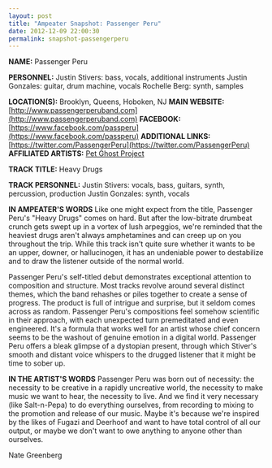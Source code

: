 ```yaml
---
layout: post
title: "Ampeater Snapshot: Passenger Peru"
date: 2012-12-09 22:00:30
permalink: snapshot-passengerperu
---
```

**NAME:** Passenger Peru

**PERSONNEL:** Justin Stivers: bass, vocals, additional instruments Justin Gonzales: guitar, drum machine, vocals Rochelle Berg: synth, samples

**LOCATION(S):** Brooklyn, Queens, Hoboken, NJ **MAIN WEBSITE:** [http://www.passengerperuband.com](http://www.passengerperuband.com) **FACEBOOK:** [https://www.facebook.com/passperu](https://www.facebook.com/passperu) **ADDITIONAL LINKS:** [https://twitter.com/PassengerPeru](https://twitter.com/PassengerPeru) **AFFILIATED ARTISTS:** [Pet Ghost Project](http://ampeatermusic.com/aem007)

**TRACK TITLE:** Heavy Drugs

**TRACK PERSONNEL:** Justin Stivers: vocals, bass, guitars, synth, percussion, production Justin Gonzales: synth, vocals

**IN AMPEATER'S WORDS** Like one might expect from the title, Passenger Peru's "Heavy Drugs" comes on hard. But after the low-bitrate drumbeat crunch gets swept up in a vortex of lush arpeggios, we're reminded that the heaviest drugs aren't always amphetamines and can creep up on you throughout the trip. While this track isn't quite sure whether it wants to be an upper, downer, or hallucinogen, it has an undeniable power to destabilize and to draw the listener outside of the normal world.

Passenger Peru's self-titled debut demonstrates exceptional attention to composition and structure. Most tracks revolve around several distinct themes, which the band rehashes or piles together to create a sense of progress. The product is full of intrigue and surprise, but it seldom comes across as random. Passenger Peru's compositions feel somehow scientific in their approach, with each unexpected turn premeditated and even engineered. It's a formula that works well for an artist whose chief concern seems to be the washout of genuine emotion in a digital world. Passenger Peru offers a bleak glimpse of a dystopian present, through which Stiver's smooth and distant voice whispers to the drugged listener that it might be time to sober up.

**IN THE ARTIST'S WORDS** Passenger Peru was born out of necessity: the necessity to be creative in a rapidly uncreative world, the necessity to make music we want to hear, the necessity to live. And we find it very necessary (like Salt-n-Pepa) to do everything ourselves, from recording to mixing to the promotion and release of our music. Maybe it's because we're inspired by the likes of Fugazi and Deerhoof and want to have total control of all our output, or maybe we don't want to owe anything to anyone other than ourselves.

Nate Greenberg
  
  